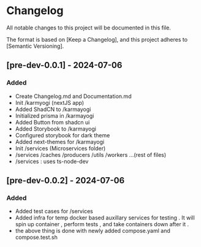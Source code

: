 # Changelog

All notable changes to this project will be documented in this file.

The format is based on [Keep a Changelog],
and this project adheres to [Semantic Versioning].

## [pre-dev-0.0.1] - 2024-07-06

### Added

- Create Changelog.md and Documentation.md
- Init /karmyogi (nextJS app) 
- Added ShadCN to /karmayogi
- Initialized prisma in /karmayogi
- Added Button from shadcn ui
- Added Storybook to /karmayogi
- Configured storybook for dark theme 
- Added next-themes for /karmayogi
- Init /services (Microservices folder)
- /services
    /caches
    /producers
    /utils
    /workers
    ...(rest of files)
- /services : uses ts-node-dev
  
## [pre-dev-0.0.2] - 2024-07-06

### Added

- Added test cases for /services
- Added infra for temp docker based auxillary services for testing . It will spin up container , perform tests , and take containers down after it .
- the above thing is done with newly added compose.yaml and compose.test.sh
